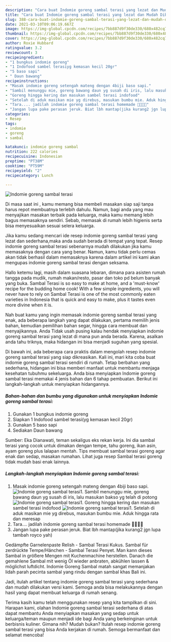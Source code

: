 ```yaml
---
description: "Cara buat Indomie goreng sambal terasi yang lezat dan Mudah Dibuat"
title: "Cara buat Indomie goreng sambal terasi yang lezat dan Mudah Dibuat"
slug: 388-cara-buat-indomie-goreng-sambal-terasi-yang-lezat-dan-mudah-dibuat
date: 2021-03-10T09:06:19.667Z
image: https://img-global.cpcdn.com/recipes/7bb887d9f30de330/680x482cq70/indomie-goreng-sambal-terasi-foto-resep-utama.jpg
thumbnail: https://img-global.cpcdn.com/recipes/7bb887d9f30de330/680x482cq70/indomie-goreng-sambal-terasi-foto-resep-utama.jpg
cover: https://img-global.cpcdn.com/recipes/7bb887d9f30de330/680x482cq70/indomie-goreng-sambal-terasi-foto-resep-utama.jpg
author: Roxie Hubbard
ratingvalue: 3.2
reviewcount: 3
recipeingredient:
- "1 bungkus indomie goreng"
- "1 Indofood sambel terasiyg kemasan kecil 20gr"
- "5 baso sapi"
- " Daun bawang"
recipeinstructions:
- "Masak indomie goreng setengah mateng dengan 4biji baso sapi."
- "Sambil menunggu mie, goreng bawang daun yg susah di iris, lalu masukan bakso yg telah di potong"
- "Goreng hingga kering dan masukan sambel terasi indofood"
- "Setelah di aduk masikan mie yg direbus, masukan bumbu mie. Aduk hingga rata dan meresap"
- "Tara.... jadilah indomie goreng sambal terasi homemade 🤣😆👌🏻"
- "Jangan lupa pake perasan jeruk. Biat lbh mantap(jika kurang2 jgn lupa tambah royco yah)"
categories:
- Resep
tags:
- indomie
- goreng
- sambal

katakunci: indomie goreng sambal 
nutrition: 222 calories
recipecuisine: Indonesian
preptime: "PT38M"
cooktime: "PT59M"
recipeyield: "2"
recipecategory: Lunch

---
```



![Indomie goreng sambal terasi](https://img-global.cpcdn.com/recipes/7bb887d9f30de330/680x482cq70/indomie-goreng-sambal-terasi-foto-resep-utama.jpg)

Di masa  saat ini , kamu memang bisa membeli masakan siap saji tanpa harus repot membuatnya terlebih dahulu. Namun, bagi anda yang mau menyajikan masakan terbaik pada keluarga, maka kamu memang lebih bagus memasaknya sendiri. Sebab, memasak di rumah lebih higienis serta bisa menyesuaikan sesuai selera keluarga.

Jika kamu sedang mencari ide resep indomie goreng sambal terasi yang lezat dan sederhana,maka anda sudah berada di tempat yang tepat. Resep indomie goreng sambal terasi  sebenarnya mudah dilakukan jika kamu memasaknya dengan cara yang benar. Namun, kamu tidak perlu cemas akan tidak berhasil dalam memasaknya 
karena dalam artikel ini kami akan mengupas indomie goreng sambal terasi dengan seksama.  

Hallo ketemu lagi, masih dalam suasana lebaran, dimana para asisten rumah tangga pada mudik, rumah makan/resto, pasar dan toko pd belum banyak yang buka. Sambal Terasi is so easy to make at home, and a &#39;must-know&#39; recipe for the budding home cook! With a few simple ingredients, you will never have to rely on Sambal Terasi is one of the most commonly eaten varieties in Indonesia that is quick and easy to make, plus it tastes even more divine when it is.

Nah buat kamu yang ingin memasak indomie goreng sambal terasi yang enak, ada beberapa langkah yang dapat dilakukan, pertama memilih jenis bahan, kemudian pemilihan bahan segar, hingga cara membuat dan menyajikannya. Anda Tidak usah pusing kalau hendak menyiapkan indomie goreng sambal terasi yang lezat di mana pun anda berada. Karena, asalkan anda  tahu triknya, maka hidangan ini bisa menjadi suguhan yang spesial.

Di bawah ini, ada beberapa cara praktis  dalam mengolah resep indomie goreng sambal terasi yang siap dikreasikan. Kali ini, mari kita coba buat indomie goreng sambal terasi sendiri di rumah. Tetap berbahan yang sederhana, hidangan ini bisa memberi manfaat untuk membantu menjaga kesehatan tubuhmu sekeluarga. Anda bisa menyiapkan Indomie goreng sambal terasi memakai 4 jenis bahan dan 6 tahap pembuatan. Berikut ini langkah-langkah untuk menyiapkan hidangannya.

<!--inarticleads1-->

##### Bahan-bahan dan bumbu yang digunakan untuk menyiapkan Indomie goreng sambal terasi:

1. Gunakan 1 bungkus indomie goreng
1. Siapkan 1 Indofood sambel terasi(yg kemasan kecil 20gr)
1. Gunakan 5 baso sapi
1. Sediakan  Daun bawang


Sumber: Eka Dianawati, teman sekaligus eks rekan kerja. Ini dia sambal terasi yang cocok untuk dimakan dengan tempe, tahu goreng, ikan asin, ayam goreng plus lalapan mentah. Tips membuat sambal terasi goreng agar enak dan sedap, masakan rumahan. Lihat juga resep Sambal terasi goreng tidak mudah basi enak lainnya. 

<!--inarticleads2-->

##### Langkah-langkah menyiapkan Indomie goreng sambal terasi:

1. Masak indomie goreng setengah mateng dengan 4biji baso sapi.
<img src="https://img-global.cpcdn.com/steps/40cc8d9406cc4a6f/160x128cq70/indomie-goreng-sambal-terasi-langkah-memasak-1-foto.jpg" alt="Indomie goreng sambal terasi">1. Sambil menunggu mie, goreng bawang daun yg susah di iris, lalu masukan bakso yg telah di potong
<img src="https://img-global.cpcdn.com/steps/a010775462bc4dd0/160x128cq70/indomie-goreng-sambal-terasi-langkah-memasak-2-foto.jpg" alt="Indomie goreng sambal terasi">1. Goreng hingga kering dan masukan sambel terasi indofood
<img src="https://img-global.cpcdn.com/steps/ff6b0289a8c89caa/160x128cq70/indomie-goreng-sambal-terasi-langkah-memasak-3-foto.jpg" alt="Indomie goreng sambal terasi">1. Setelah di aduk masikan mie yg direbus, masukan bumbu mie. Aduk hingga rata dan meresap
1. Tara.... jadilah indomie goreng sambal terasi homemade 🤣😆👌🏻
1. Jangan lupa pake perasan jeruk. Biat lbh mantap(jika kurang2 jgn lupa tambah royco yah)


Gedämpfte Garnelenpaste Relish - Sambal Terasi Kukus. Sambal für zerdrückte Tempe/Hänchen - Sambal Terasi Penyet. Man kann dieses Sambal in größere Mengen mit Kuchenmachine herstellen. Danach die gemahlene Sambal mit wenig Öl wieder anbraten, abkühlen lassen &amp; möglichst luftdicht. Indomie Goreng Sambal matah sangat memanjakan lidah parah pecinta sambal yang rindu dengan sambal khas Bali ini. 

Jadi, itulah artikel tentang  indomie goreng sambal terasi  yang sederhana dan mudah dilakukan versi kami. Semoga anda bisa melakukannya dengan hasil yang dapat membuat keluarga di rumah senang. 

Terima kasih kamu telah menggunakan resep yang kita tampilkan di sini. Harapan kami, olahan  Indomie goreng sambal terasi sederhana di atas dapat membantu Anda menyiapkan masakan yang sedap untuk keluarga/teman maupun menjadi ide bagi Anda yang berkeinginan untuk berbisnis kuliner. Gimana nih? Mudah bukan? Itulah resep indomie goreng sambal terasi yang bisa Anda kerjakan di rumah. Semoga bermanfaat dan selamat mencoba!

